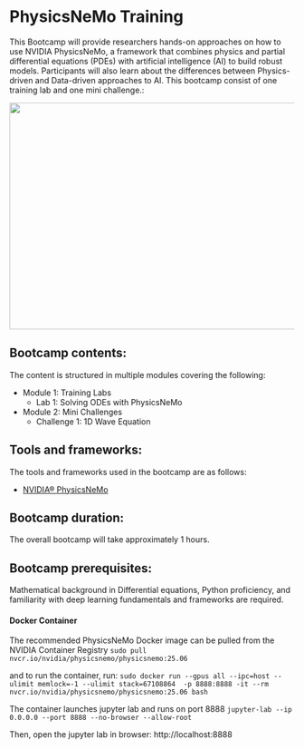 # PhysicsNeMo Training

This Bootcamp will provide researchers hands-on approaches on how to use NVIDIA PhysicsNeMo, a framework that combines physics and partial differential equations (PDEs) with artificial intelligence (AI) to build robust models. Participants will also learn about the differences between Physics-driven and Data-driven approaches to AI. This bootcamp consist of one training lab and one mini challenge.:

<p align="center">
  <img width="600" height="400" src="https://github.com/openhackathons-org/End-to-End-AI-for-Science/blob/d403086ce59c49b26be430bbea0056c37bd4d5f6/workspace/python/jupyter_notebook/omniverse/images/tcwv.gif">
</p>


## Bootcamp contents:

The content is structured in multiple modules covering the following: 

- Module 1: Training Labs
  - Lab 1: Solving ODEs with PhysicsNeMo
- Module 2: Mini Challenges
  - Challenge 1: 1D Wave Equation 
## Tools and frameworks:

The tools and frameworks used in the bootcamp are as follows:
- [NVIDIA® PhysicsNeMo](https://developer.nvidia.com/PhysicsNeMo)

## Bootcamp duration:

The overall bootcamp will take approximately 1 hours. 

## Bootcamp prerequisites:

Mathematical background in Differential equations, Python proficiency, and familiarity with deep learning fundamentals and frameworks are required.

#### Docker Container

The recommended PhysicsNeMo Docker image can be pulled from the NVIDIA Container Registry
`sudo pull nvcr.io/nvidia/physicsnemo/physicsnemo:25.06`

and to run the container, run:
`sudo docker run --gpus all --ipc=host --ulimit memlock=-1 --ulimit stack=67108864  -p 8888:8888 -it --rm nvcr.io/nvidia/physicsnemo/physicsnemo:25.06 bash`

The container launches jupyter lab and runs on port 8888
`jupyter-lab --ip 0.0.0.0 --port 8888 --no-browser --allow-root`

Then, open the jupyter lab in browser: http://localhost:8888
